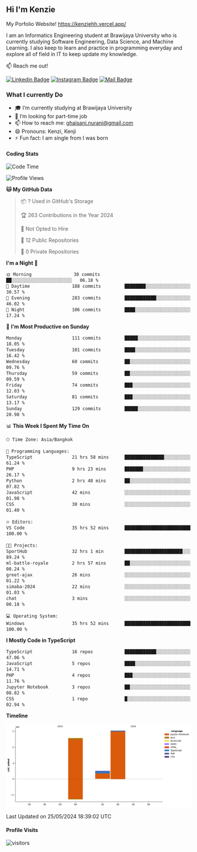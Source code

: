 ## Hi I'm Kenzie

My Porfolio Website!
https://kenziehh.vercel.app/

I am an Informatics Engineering student at Brawijaya University who is currently studying Software Engineering, Data Science, and Machine Learning. I also keep to learn and practice in programming everyday and explore all of field in IT to keep update my knowledge.

:mailbox: Reach me out!

[![Linkedin Badge](https://img.shields.io/badge/-Kenzie_Taqiyassar-0e76a8?style=flat&labelColor=0e76a8&logo=linkedin&logoColor=white)](https://www.linkedin.com/in/kenzie-taqiyassar-37458b1aa/) 
[![Instagram Badge](https://img.shields.io/badge/-@__kenziehh_-e84393?style=flat&labelColor=e84393&logo=instagram&logoColor=white)](https://www.instagram.com/_kenziehh/) 
[![Mail Badge](https://img.shields.io/badge/-ghaisani.nurani-c0392b?style=flat&labelColor=c0392b&logo=gmail&logoColor=white)](mailto:ghaisani.nurani@gmail.com)

### What I currently Do

- 🎓 I’m currently studying at Brawijaya University
- 💼 I’m looking for part-time job
- 📫 How to reach me: ghaisani.nurani@gmail.com
- 😄 Pronouns: Kenzi, Kenji
- ⚡ Fun fact: I am single from I was born

#### Coding Stats
<!--START_SECTION:waka-->
![Code Time](http://img.shields.io/badge/Code%20Time-397%20hrs%2019%20mins-blue)

![Profile Views](http://img.shields.io/badge/Profile%20Views-10-blue)

**🐱 My GitHub Data** 

> 📦 ? Used in GitHub's Storage 
 > 
> 🏆 263 Contributions in the Year 2024
 > 
> 🚫 Not Opted to Hire
 > 
> 📜 12 Public Repositories 
 > 
> 🔑 0 Private Repositories 
 > 
**I'm a Night 🦉** 

```text
🌞 Morning                38 commits          ██░░░░░░░░░░░░░░░░░░░░░░░   06.18 % 
🌆 Daytime                188 commits         ████████░░░░░░░░░░░░░░░░░   30.57 % 
🌃 Evening                283 commits         ████████████░░░░░░░░░░░░░   46.02 % 
🌙 Night                  106 commits         ████░░░░░░░░░░░░░░░░░░░░░   17.24 % 
```
📅 **I'm Most Productive on Sunday** 

```text
Monday                   111 commits         █████░░░░░░░░░░░░░░░░░░░░   18.05 % 
Tuesday                  101 commits         ████░░░░░░░░░░░░░░░░░░░░░   16.42 % 
Wednesday                60 commits          ██░░░░░░░░░░░░░░░░░░░░░░░   09.76 % 
Thursday                 59 commits          ██░░░░░░░░░░░░░░░░░░░░░░░   09.59 % 
Friday                   74 commits          ███░░░░░░░░░░░░░░░░░░░░░░   12.03 % 
Saturday                 81 commits          ███░░░░░░░░░░░░░░░░░░░░░░   13.17 % 
Sunday                   129 commits         █████░░░░░░░░░░░░░░░░░░░░   20.98 % 
```


📊 **This Week I Spent My Time On** 

```text
🕑︎ Time Zone: Asia/Bangkok

💬 Programming Languages: 
TypeScript               21 hrs 58 mins      ███████████████░░░░░░░░░░   61.24 % 
PHP                      9 hrs 23 mins       ███████░░░░░░░░░░░░░░░░░░   26.17 % 
Python                   2 hrs 48 mins       ██░░░░░░░░░░░░░░░░░░░░░░░   07.82 % 
JavaScript               42 mins             ░░░░░░░░░░░░░░░░░░░░░░░░░   01.98 % 
CSS                      30 mins             ░░░░░░░░░░░░░░░░░░░░░░░░░   01.40 % 

🔥 Editors: 
VS Code                  35 hrs 52 mins      █████████████████████████   100.00 % 

🐱‍💻 Projects: 
SportHub                 32 hrs 1 min        ██████████████████████░░░   89.24 % 
ml-battle-royale         2 hrs 57 mins       ██░░░░░░░░░░░░░░░░░░░░░░░   08.24 % 
greet-ajax               26 mins             ░░░░░░░░░░░░░░░░░░░░░░░░░   01.22 % 
simaba-2024              22 mins             ░░░░░░░░░░░░░░░░░░░░░░░░░   01.03 % 
chat                     3 mins              ░░░░░░░░░░░░░░░░░░░░░░░░░   00.18 % 

💻 Operating System: 
Windows                  35 hrs 52 mins      █████████████████████████   100.00 % 
```

**I Mostly Code in TypeScript** 

```text
TypeScript               16 repos            ████████████░░░░░░░░░░░░░   47.06 % 
JavaScript               5 repos             ████░░░░░░░░░░░░░░░░░░░░░   14.71 % 
PHP                      4 repos             ███░░░░░░░░░░░░░░░░░░░░░░   11.76 % 
Jupyter Notebook         3 repos             ██░░░░░░░░░░░░░░░░░░░░░░░   08.82 % 
CSS                      1 repo              █░░░░░░░░░░░░░░░░░░░░░░░░   02.94 % 
```



**Timeline**

![Lines of Code chart](https://raw.githubusercontent.com/kenziehh/kenziehh/master/assets/bar_graph.png)


 Last Updated on 25/05/2024 18:39:02 UTC
<!--END_SECTION:waka-->


#### Profile Visits

![visitors](https://visitor-badge.glitch.me/badge?page_id=kenziehh.kenziehh)





